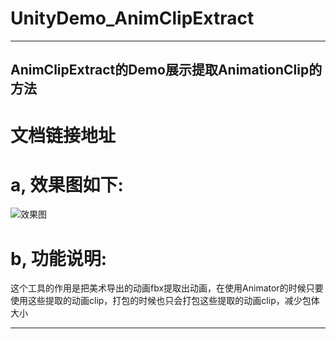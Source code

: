 # UnityDemo_AnimClipExtract

****

<h2 id="Demo3">AnimClipExtract的Demo展示提取AnimationClip的方法</h2>

# 文档链接地址


# a, 效果图如下:
![效果图](https://github.com/xieliujian/UnityDemo_AnimClipExtract/blob/master/Snapshot/AnimClipExtract/AnimClipExtract.png)

# b, 功能说明:  
这个工具的作用是把美术导出的动画fbx提取出动画，在使用Animator的时候只要使用这些提取的动画clip，打包的时候也只会打包这些提取的动画clip，减少包体大小
****

